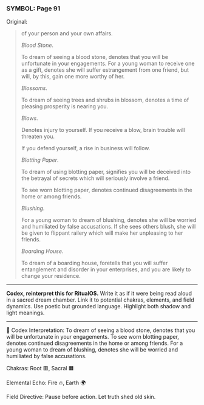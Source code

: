 ### SYMBOL: Page 91

Original:
> of your person and your own affairs.
> 
> 
> _Blood Stone_.
> 
> 
> To dream of seeing a blood stone, denotes that you will be unfortunate
> in your engagements. For a young woman to receive one as a gift,
> denotes she will suffer estrangement from one friend, but will, by this,
> gain one more worthy of her.
> 
> 
> _Blossoms_.
> 
> 
> To dream of seeing trees and shrubs in blossom, denotes a time
> of pleasing prosperity is nearing you.
> 
> 
> _Blows_.
> 
> 
> Denotes injury to yourself. If you receive a blow, brain trouble
> will threaten you.
> 
> 
> If you defend yourself, a rise in business will follow.
> 
> 
> _Blotting Paper_.
> 
> 
> To dream of using blotting paper, signifies you will be deceived
> into the betrayal of secrets which will seriously involve a friend.
> 
> 
> To see worn blotting paper, denotes continued disagreements in the home
> or among friends.
> 
> 
> _Blushing_.
> 
> 
> For a young woman to dream of blushing, denotes she will be worried
> and humiliated by false accusations. If she sees others blush,
> she will be given to flippant railery which will make her unpleasing
> to her friends.
> 
> 
> _Boarding House_.
> 
> 
> To dream of a boarding house, foretells that you will suffer
> entanglement and disorder in your enterprises, and you are likely
> to change your residence.

---

**Codex, reinterpret this for RitualOS.**
Write it as if it were being read aloud in a sacred dream chamber.
Link it to potential chakras, elements, and field dynamics.
Use poetic but grounded language.
Highlight both shadow and light meanings.

---

🔁 Codex Interpretation:
To dream of seeing a blood stone, denotes that you will be unfortunate in your engagements. To see worn blotting paper, denotes continued disagreements in the home or among friends. For a young woman to dream of blushing, denotes she will be worried and humiliated by false accusations.

Chakras: Root 🟥, Sacral 🟧

Elemental Echo: Fire 🔥, Earth 🌍

Field Directive: Pause before action. Let truth shed old skin.

